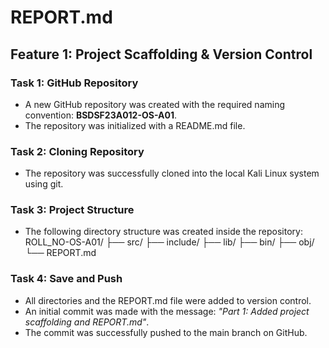 # REPORT.md

## Feature 1: Project Scaffolding & Version Control

### Task 1: GitHub Repository
- A new GitHub repository was created with the required naming convention: **BSDSF23A012-OS-A01**.
- The repository was initialized with a README.md file.

### Task 2: Cloning Repository
- The repository was successfully cloned into the local Kali Linux system using git.

### Task 3: Project Structure
- The following directory structure was created inside the repository:
ROLL_NO-OS-A01/
├── src/
├── include/
├── lib/
├── bin/
├── obj/
└── REPORT.md

### Task 4: Save and Push
- All directories and the REPORT.md file were added to version control.
- An initial commit was made with the message: *"Part 1: Added project scaffolding and REPORT.md"*.
- The commit was successfully pushed to the main branch on GitHub.

